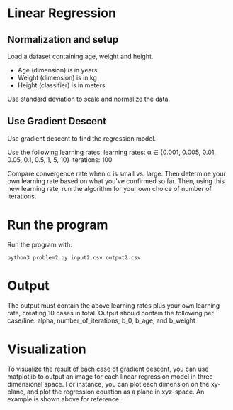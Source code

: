 # Linear Regression

## Normalization and setup

Load a dataset containing age, weight and height.

- Age (dimension) is in years
- Weight (dimension)  is in kg
- Height (classifier) is in meters

Use standard deviation to scale and normalize the data.

## Use Gradient Descent

Use gradient descent to find the regression model.

Use the following learning rates:
learning rates: α ∈ {0.001, 0.005, 0.01, 0.05, 0.1, 0.5, 1, 5, 10}
iterations: 100

Compare convergence rate when α is small vs. large. Then determine your own learning rate based on what you've confirmed so far. Then, using this new learning rate, run the algorithm for your own choice of number of iterations.

# Run the program

Run the program with:
```
python3 problem2.py input2.csv output2.csv
```

# Output

The output must contain the above learning rates plus your own learning rate, creating 10 cases in total. Output should contain the following per case/line: alpha, number_of_iterations, b_0, b_age, and b_weight

# Visualization

To visualize the result of each case of gradient descent, you can use matplotlib to output an image for each linear regression model in three-dimensional space. For instance, you can plot each dimension on the xy-plane, and plot the regression equation as a plane in xyz-space. An example is shown above for reference.

